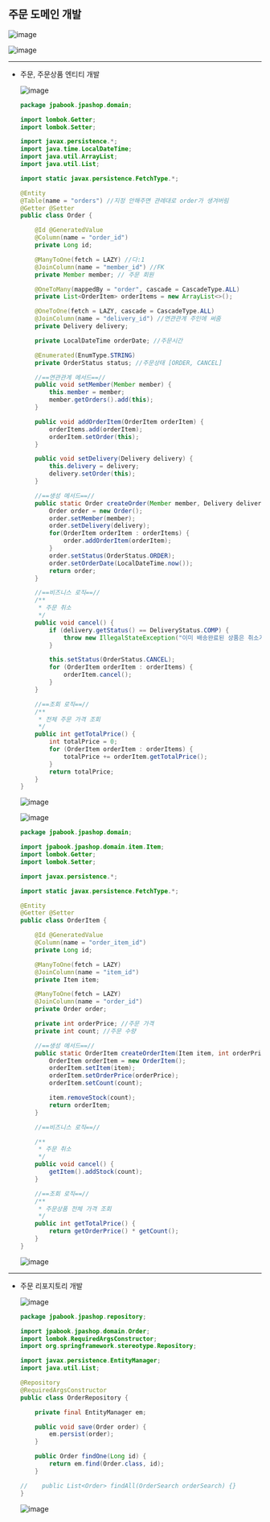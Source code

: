 ## **주문 도메인 개발**

![image](https://user-images.githubusercontent.com/79301439/166186832-dcd72ff1-17cd-4265-b9bf-ca3c1b06e754.png)

![image](https://user-images.githubusercontent.com/79301439/166186893-81ef6e23-3ca1-49a3-bcb5-57e43ec73506.png)

***
  * 주문, 주문상품 엔티티 개발
    
    ![image](https://user-images.githubusercontent.com/79301439/166197316-30233f8f-3c0b-48a2-b7a8-01b9b069ad08.png)
    
    ```java
    package jpabook.jpashop.domain;

    import lombok.Getter;
    import lombok.Setter;

    import javax.persistence.*;
    import java.time.LocalDateTime;
    import java.util.ArrayList;
    import java.util.List;

    import static javax.persistence.FetchType.*;

    @Entity
    @Table(name = "orders") //지정 안해주면 관례대로 order가 생겨버림
    @Getter @Setter
    public class Order {

        @Id @GeneratedValue
        @Column(name = "order_id")
        private Long id;

        @ManyToOne(fetch = LAZY) //다:1
        @JoinColumn(name = "member_id") //FK
        private Member member; // 주문 회원

        @OneToMany(mappedBy = "order", cascade = CascadeType.ALL)
        private List<OrderItem> orderItems = new ArrayList<>();

        @OneToOne(fetch = LAZY, cascade = CascadeType.ALL)
        @JoinColumn(name = "delivery_id") //연관관계 주인에 써줌
        private Delivery delivery;

        private LocalDateTime orderDate; //주문시간

        @Enumerated(EnumType.STRING)
        private OrderStatus status; //주문상태 [ORDER, CANCEL]

        //==연관관계 메서드==//
        public void setMember(Member member) {
            this.member = member;
            member.getOrders().add(this);
        }

        public void addOrderItem(OrderItem orderItem) {
            orderItems.add(orderItem);
            orderItem.setOrder(this);
        }

        public void setDelivery(Delivery delivery) {
            this.delivery = delivery;
            delivery.setOrder(this);
        }

        //==생성 메서드==//
        public static Order createOrder(Member member, Delivery delivery, OrderItem... orderItems) {
            Order order = new Order();
            order.setMember(member);
            order.setDelivery(delivery);
            for(OrderItem orderItem : orderItems) {
                order.addOrderItem(orderItem);
            }
            order.setStatus(OrderStatus.ORDER);
            order.setOrderDate(LocalDateTime.now());
            return order;
        }

        //==비즈니스 로직==//
        /**
         * 주문 취소
         */
        public void cancel() {
            if (delivery.getStatus() == DeliveryStatus.COMP) {
                throw new IllegalStateException("이미 배송완료된 상품은 취소가 불가능합니다.");
            }

            this.setStatus(OrderStatus.CANCEL);
            for (OrderItem orderItem : orderItems) {
                orderItem.cancel();
            }
        }

        //==조회 로직==//
        /**
         * 전체 주문 가격 조회
         */
        public int getTotalPrice() {
            int totalPrice = 0;
            for (OrderItem orderItem : orderItems) {
                totalPrice += orderItem.getTotalPrice();
            }
            return totalPrice;
        }
    }
    ```
    
    ![image](https://user-images.githubusercontent.com/79301439/166197484-a2ec56a8-5022-41df-91cf-beb6765dd234.png)
    
    ![image](https://user-images.githubusercontent.com/79301439/166197583-7a5b6109-b20c-4ee1-8d00-5fe7f5a49666.png)
    
    ```java
    package jpabook.jpashop.domain;

    import jpabook.jpashop.domain.item.Item;
    import lombok.Getter;
    import lombok.Setter;

    import javax.persistence.*;

    import static javax.persistence.FetchType.*;

    @Entity
    @Getter @Setter
    public class OrderItem {

        @Id @GeneratedValue
        @Column(name = "order_item_id")
        private Long id;

        @ManyToOne(fetch = LAZY)
        @JoinColumn(name = "item_id")
        private Item item;

        @ManyToOne(fetch = LAZY)
        @JoinColumn(name = "order_id")
        private Order order;

        private int orderPrice; //주문 가격
        private int count; //주문 수량

        //==생성 메서드==//
        public static OrderItem createOrderItem(Item item, int orderPrice, int count) {
            OrderItem orderItem = new OrderItem();
            orderItem.setItem(item);
            orderItem.setOrderPrice(orderPrice);
            orderItem.setCount(count);

            item.removeStock(count);
            return orderItem;
        }

        //==비즈니스 로직==//

        /**
         * 주문 취소
         */
        public void cancel() {
            getItem().addStock(count);
        }

        //==조회 로직==//
        /**
         * 주문상품 전체 가격 조회
         */
        public int getTotalPrice() {
            return getOrderPrice() * getCount();
        }
    }
    ```
    
    ![image](https://user-images.githubusercontent.com/79301439/166197875-9913ca49-8f73-4571-b4e8-064a59d2644f.png)

***
  * 주문 리포지토리 개발
    
    ![image](https://user-images.githubusercontent.com/79301439/166215703-a7b97ca1-6788-4856-9f51-94f38b11f544.png)
    
    ```java
    package jpabook.jpashop.repository;

    import jpabook.jpashop.domain.Order;
    import lombok.RequiredArgsConstructor;
    import org.springframework.stereotype.Repository;

    import javax.persistence.EntityManager;
    import java.util.List;

    @Repository
    @RequiredArgsConstructor
    public class OrderRepository {

        private final EntityManager em;

        public void save(Order order) {
            em.persist(order);
        }

        public Order findOne(Long id) {
            return em.find(Order.class, id);
        }

    //    public List<Order> findAll(OrderSearch orderSearch) {}
    }
    ```
    
    ![image](https://user-images.githubusercontent.com/79301439/166215857-f59edcd6-b134-4466-b568-be07babb074c.png)
